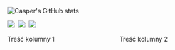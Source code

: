 ![Casper's GitHub stats](https://github-readme-stats.vercel.app/api?username=CMielczarek&show_icons=true&theme=dark)

![](https://img.shields.io/badge/HTML5-E34F26?style=for-the-badge&logo=html5&logoColor=white)&nbsp;
![](https://img.shields.io/badge/CSS3-1572B6?style=for-the-badge&logo=css3&logoColor=white)&nbsp;
![](https://img.shields.io/badge/JavaScript-323330?style=for-the-badge&logo=javascript&logoColor=F7DF1E)&nbsp;



<div style="display: flex;">
  <div style="width: 50%;">
    Treść kolumny 1
  </div>
  <div style="width: 50%;">
    Treść kolumny 2
  </div>
</div>
